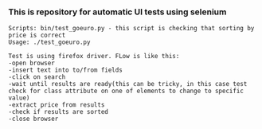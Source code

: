 ### This is repository for automatic UI tests using selenium

    Scripts: bin/test_goeuro.py - this script is checking that sorting by price is correct
    Usage: ./test_goeuro.py

    Test is using firefox driver. FLow is like this:
    -open browser
    -insert text into to/from fields
    -click on search
    -wait until results are ready(this can be tricky, in this case test check for class attribute on one of elements to change to specific value)
    -extract price from results
    -check if results are sorted
    -close browser
